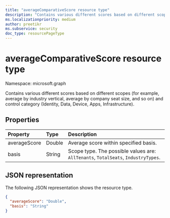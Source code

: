 ```yaml
---
title: "averageComparativeScore resource type"
description: "Contains various different scores based on different scopes."
ms.localizationpriority: medium
author: preetikr
ms.subservice: security
doc_type: resourcePageType
---
```


#  averageComparativeScore resource type

Namespace: microsoft.graph

Contains various different scores based on different scopes (for example, average by industry vertical, average by company seat size, and so on) and control category (Identity, Data, Device, Apps, Infrastructure).

## Properties

|Property |Type |Description |
|:--|:--|:--|
|averageScore|Double|Average score within specified basis.|
|basis|String|Scope type. The possible values are: `AllTenants`, `TotalSeats`, `IndustryTypes`.|

## JSON representation

The following JSON representation shows the resource type.

<!-- {
  "blockType": "resource",
  "optionalProperties": [

  ],
  "@odata.type": "microsoft.graph.averageComparativeScore"
}-->

```json
{
  "averageScore": "Double",
  "basis": "String"
}

```


<!-- {
  "type": "#page.annotation",
  "description": "averageComparativeScore resource",
  "keywords": "",
  "section": "documentation",
  "tocPath": ""
}-->

